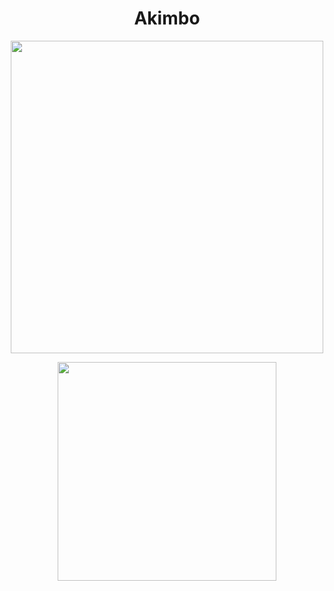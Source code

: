 <h1 align="center">Akimbo</h1>
<p align="center">
  <img width="500" src="https://github-readme-stats.vercel.app/api?username=akimbo7&theme=radical&show_icons=tru">
</p>

<p align="center">
  <img width="350" src="https://github-readme-stats.vercel.app/api/top-langs/?username=akimbo7&layout=compact&theme=radical">
</p>

     
